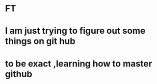 # FT
# I am just trying to figure out some things  on git hub
# to be exact ,learning how to master github
